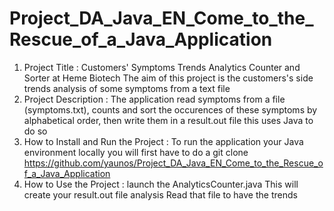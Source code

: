 # Project_DA_Java_EN_Come_to_the_Rescue_of_a_Java_Application

1. Project Title : Customers' Symptoms Trends Analytics Counter and Sorter at Heme Biotech
The aim of this project is the customers's side trends analysis of some symptoms from a text file
2. Project Description :
The application read symptoms from a file (symptoms.txt), counts and sort the occurences of these symptoms by alphabetical order, then write them in a result.out file
this uses Java to do so
3. How to Install and Run the Project :
To run the application your Java environment locally you will first have to do a
git clone https://github.com/yaunos/Project_DA_Java_EN_Come_to_the_Rescue_of_a_Java_Application
4. How to Use the Project :
launch the AnalyticsCounter.java
This will create your result.out file analysis
Read that file to have the trends